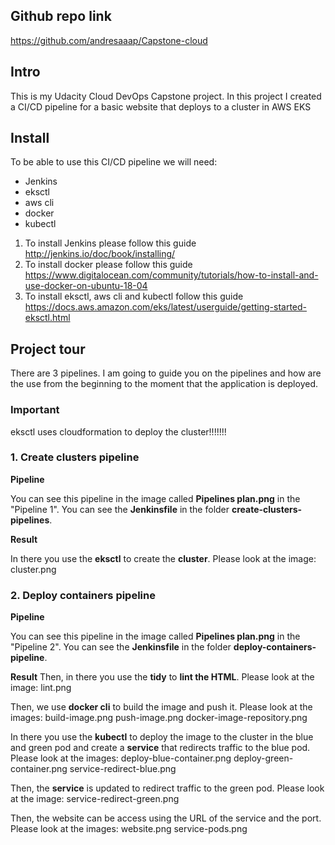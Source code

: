 ## Github repo link

https://github.com/andresaaap/Capstone-cloud

## Intro

This is my Udacity Cloud DevOps Capstone project. In this project I created a CI/CD pipeline for a basic website that deploys to a cluster in AWS EKS

## Install

To be able to use this CI/CD pipeline we will need:
- Jenkins
- eksctl
- aws cli
- docker
- kubectl

1. To install Jenkins please follow this guide http://jenkins.io/doc/book/installing/
2. To install docker please follow this guide https://www.digitalocean.com/community/tutorials/how-to-install-and-use-docker-on-ubuntu-18-04
3. To install eksctl, aws cli and kubectl follow this guide https://docs.aws.amazon.com/eks/latest/userguide/getting-started-eksctl.html

## Project tour

There are 3 pipelines. I am going to guide you on the pipelines and how are the use from the beginning to the moment that the application is deployed.

### Important

eksctl uses cloudformation to deploy the cluster!!!!!!!

### 1. Create clusters pipeline

**Pipeline**

You can see this  pipeline in the image called **Pipelines plan.png** in the "Pipeline 1". You can see the **Jenkinsfile** in the folder **create-clusters-pipelines**.

**Result**

In there you use the **eksctl** to create the **cluster**. Please look at the image: cluster.png

### 2. Deploy containers pipeline

**Pipeline**

You can see this  pipeline in the image called **Pipelines plan.png** in the "Pipeline 2". You can see the **Jenkinsfile** in the folder **deploy-containers-pipeline**.

**Result**
Then, in there you use the **tidy** to **lint the HTML**. Please look at the image: lint.png

Then, we use **docker cli** to build the image and push it. Please look at the images: build-image.png push-image.png docker-image-repository.png


In there you use the **kubectl** to deploy the image to the cluster in the blue and green pod and create a **service** that redirects traffic to the blue pod. Please look at the images: deploy-blue-container.png deploy-green-container.png service-redirect-blue.png

Then, the **service** is updated to redirect traffic to the green pod. Please look at the image: service-redirect-green.png

Then, the website can be access using the URL of the service and the port. Please look at the images: website.png service-pods.png


